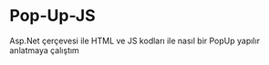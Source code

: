 # Pop-Up-JS
Asp.Net çerçevesi ile HTML ve JS kodları ile nasıl bir PopUp yapılır anlatmaya çalıştım
